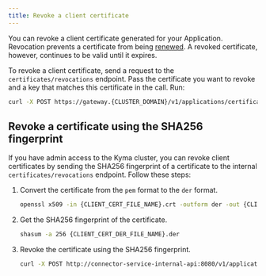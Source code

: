 ```yaml
---
title: Revoke a client certificate
---
```


You can revoke a client certificate generated for your Application. Revocation prevents a certificate from being [renewed](../../03-tutorials/application-connectivity/ac-09-renew-client-cert.md). A revoked certificate, however, continues to be valid until it expires. 

To revoke a client certificate, send a request to the `certificates/revocations` endpoint. Pass the certificate you want to revoke and a key that matches this certificate in the call. Run:
    
```bash
curl -X POST https://gateway.{CLUSTER_DOMAIN}/v1/applications/certificates/revocations --cert {CERT_TO_REVOKE} --key {CERT_TO_REVOKE_KEY} -k 
```

## Revoke a certificate using the SHA256 fingerprint

If you have admin access to the Kyma cluster, you can revoke client certificates by sending the SHA256 fingerprint of a certificate to the internal `certificates/revocations` endpoint. Follow these steps: 

1. Convert the certificate from the `pem` format to the `der` format.

    ```bash
    openssl x509 -in {CLIENT_CERT_FILE_NAME}.crt -outform der -out {CLIENT_CERT_DER_FILE_NAME}.der
    ```
   
2. Get the SHA256 fingerprint of the certificate.

    ```bash
    shasum -a 256 {CLIENT_CERT_DER_FILE_NAME}.der
    ```
   
3. Revoke the certificate using the SHA256 fingerprint.

    ```bash
    curl -X POST http://connector-service-internal-api:8080/v1/applications/certificates/revocations -d '{hash: {SHA256_FINGERPRINT_OF_CERT_TO_REVOKE_}}'
    ```